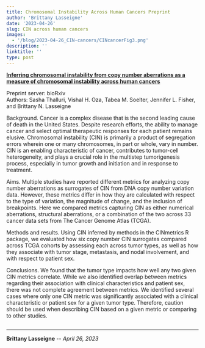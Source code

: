 ```yaml
---
title: Chromosomal Instability Across Human Cancers Preprint
author: 'Brittany Lasseigne'
date: '2023-04-26'
slug: CIN across human cancers
images: 
  - '/blog/2023-04-26_CIN-cancers/CINcancerFig3.png'
description: ''
linktitle: ''
type: post
---
```


__<a href="https://www.ncbi.nlm.nih.gov/pmc/articles/PMC10245901/" target="_blank">Inferring chromosomal instability from copy number aberrations as a measure of chromosomal instability across human cancers</a>__

Preprint server: bioRxiv<br>
Authors: Sasha Thalluri, Vishal H. Oza, Tabea M. Soelter, Jennifer L. Fisher, and Brittany N. Lasseigne

Background. 
Cancer is a complex disease that is the second leading cause of death in the United States. Despite research efforts, the ability to manage cancer and select optimal therapeutic responses for each patient remains elusive. Chromosomal instability (CIN) is primarily a product of segregation errors wherein one or many chromosomes, in part or whole, vary in number. CIN is an enabling characteristic of cancer, contributes to tumor-cell heterogeneity, and plays a crucial role in the multistep tumorigenesis process, especially in tumor growth and initiation and in response to treatment.

Aims. 
Multiple studies have reported different metrics for analyzing copy number aberrations as surrogates of CIN from DNA copy number variation data. However, these metrics differ in how they are calculated with respect to the type of variation, the magnitude of change, and the inclusion of breakpoints. Here we compared metrics capturing CIN as either numerical aberrations, structural aberrations, or a combination of the two across 33 cancer data sets from The Cancer Genome Atlas (TCGA).

Methods and results. 
Using CIN inferred by methods in the CINmetrics R package, we evaluated how six copy number CIN surrogates compared across TCGA cohorts by assessing each across tumor types, as well as how they associate with tumor stage, metastasis, and nodal involvement, and with respect to patient sex.

Conclusions. 
We found that the tumor type impacts how well any two given CIN metrics correlate. While we also identified overlap between metrics regarding their association with clinical characteristics and patient sex, there was not complete agreement between metrics. We identified several cases where only one CIN metric was significantly associated with a clinical characteristic or patient sex for a given tumor type. Therefore, caution should be used when describing CIN based on a given metric or comparing to other studies.


<img src="/blog/2023-04-26_CIN-cancers/CINcancerFig3.png" alt="">

---
**Brittany Lasseigne** -- _April 26, 2023_<br>